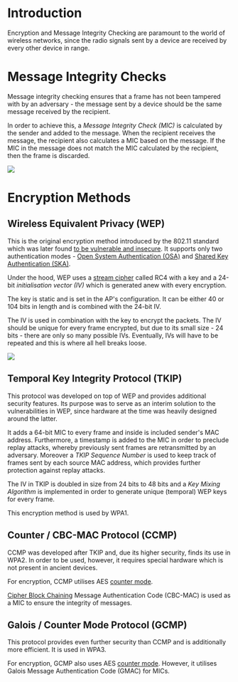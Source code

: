 # Introduction
Encryption and Message Integrity Checking are paramount to the world of wireless networks, since the radio signals sent by a device are received by every other device in range.

# Message Integrity Checks
Message integrity checking ensures that a frame has not been tampered with by an adversary - the message sent by a device should be the same message received by the recipient. 

In order to achieve this, a *Message Integrity Check (MIC)* is calculated by the sender and added to the message. When the recipient receives the message, the recipient also calculates a MIC based on the message. If the MIC in the message does not match the MIC calculated by the recipient, then the frame is discarded.

![](Resources/Images/WiFi_Integrity_MIC.svg)

# Encryption Methods
## Wireless Equivalent Privacy (WEP)
This is the original encryption method introduced by the 802.11 standard which was later found [to be vulnerable and insecure](../../../Hardware%20Hacking/Wireless%20Attacks/Hacking%20WEP%20Networks.md). It supports only two authentication modes - [Open System Authentication (OSA)](Authentication%20&%20Association.md#open-authentication) and [Shared Key Authentication (SKA)](Authentication%20&%20Association.md#shared-key-authentication).

Under the hood, WEP uses a [stream cipher](../../../Cryptography/Private-Key%20Cryptography/Stream%20Ciphers/index.md) called RC4 with a key and a 24-bit *initialisation vector (IV)* which is generated anew with every encryption. 

The key is static and is set in the AP's configuration. It can be either 40 or 104 bits in length and is combined with the 24-bit IV.

The IV is used in combination with the key to encrypt the packets. The IV should be unique for every frame encrypted, but due to its small size - 24 bits - there are only so many possible IVs. Eventually, IVs will have to be repeated and this is where all hell breaks loose. 

![](Resources/Images/WEP_RC4.png)

## Temporal Key Integrity Protocol (TKIP)
This protocol was developed on top of WEP and provides additional security features. Its purpose was to serve as an interim solution to the vulnerabilities in WEP, since hardware at the time was heavily designed around the latter.

It adds a 64-bit MIC to every frame and inside is included sender's MAC address. Furthermore, a timestamp is added to the MIC in order to preclude replay attacks, whereby previously sent frames are retransmitted by an adversary. Moreover a *TKIP Sequence Number* is used to keep track of frames sent by each source MAC address, which provides further protection against replay attacks.

The IV in TKIP is doubled in size from 24 bits to 48 bits and a *Key Mixing Algorithm* is implemented in order to generate unique (temporal) WEP keys for every frame.

This encryption method is used by WPA1.

## Counter / CBC-MAC Protocol (CCMP)
CCMP was developed after TKIP and, due its higher security, finds its use in WPA2. In order to be used, however, it requires special hardware which is not present in ancient devices.

For encryption, CCMP utilises AES [counter mode](../../../Cryptography/Private-Key%20Cryptography/Block%20Ciphers/Modes%20of%20Operation/index.md#the-counter-mode-ctr).

[Cipher Block Chaining](../../../Cryptography/Private-Key%20Cryptography/Block%20Ciphers/Modes%20of%20Operation/index.md#the-cipher-block-chaining-cbc-mode) Message Authentication Code (CBC-MAC) is used as a MIC to ensure the integrity of messages.

## Galois / Counter Mode Protocol (GCMP)
This protocol provides even further security than CCMP and is additionally more efficient. It is used in WPA3.

For encryption, GCMP also uses AES [counter mode](../../../Cryptography/Private-Key%20Cryptography/Block%20Ciphers/Modes%20of%20Operation/index.md#the-counter-mode-ctr). However, it utilises Galois Message Authentication Code (GMAC) for MICs.